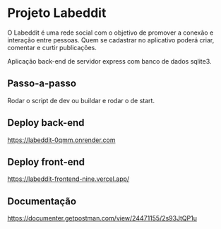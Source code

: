# Projeto Labeddit

O Labeddit é uma rede social com o objetivo de promover a conexão e interação entre pessoas. 
Quem se cadastrar no aplicativo poderá criar, comentar e curtir publicações.

Aplicação back-end de servidor express com banco de dados sqlite3.

## Passo-a-passo
Rodar o script de dev ou buildar e rodar o de start.

## Deploy back-end

https://labeddit-0qmm.onrender.com

## Deploy front-end

https://labeddit-frontend-nine.vercel.app/


## Documentação
https://documenter.getpostman.com/view/24471155/2s93JtQP1u 
